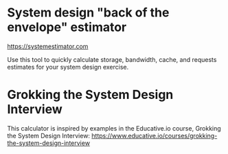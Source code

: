 # System design "back of the envelope" estimator
https://systemestimator.com

Use this tool to quickly calculate storage, bandwidth, cache, and requests estimates for your system design exercise. 

# Grokking the System Design Interview
This calculator is inspired by examples in the Educative.io course, Grokking the System Design Interview: https://www.educative.io/courses/grokking-the-system-design-interview